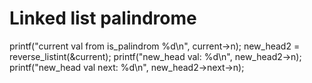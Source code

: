 # Linked list palindrome

printf("current val from is_palindrom %d\n", current->n);
new_head2 = reverse_listint(&current);
printf("new_head val: %d\n", new_head2->n);
printf("new_head val next: %d\n", new_head2->next->n);